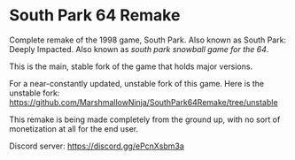 # South Park 64 Remake
 Complete remake of the 1998 game, South Park. Also known as South Park: Deeply Impacted. Also known as *south park snowball game for the 64*.
 
 This is the main, stable fork of the game that holds major versions.
 
 For a near-constantly updated, unstable fork of this game. Here is the unstable fork: https://github.com/MarshmallowNinja/SouthPark64Remake/tree/unstable

 This remake is being made completely from the ground up, with no sort of monetization at all for the end user.

 Discord server: https://discord.gg/ePcnXsbm3a
